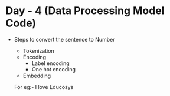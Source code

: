 

#  Day - 4 (Data Processing Model Code)

- Steps to convert the sentence to Number
  - Tokenization
  - Encoding
     - Label encoding
     - One hot encoding
  - Embedding

  For eg:- I love Educosys
     